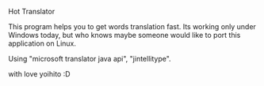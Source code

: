 Hot Translator

This program helps you to get words translation fast.
Its working only under Windows today, but who knows maybe 
someone would like to port this application on Linux.

Using "microsoft translator java api", "jintellitype".

with love yoihito :D
